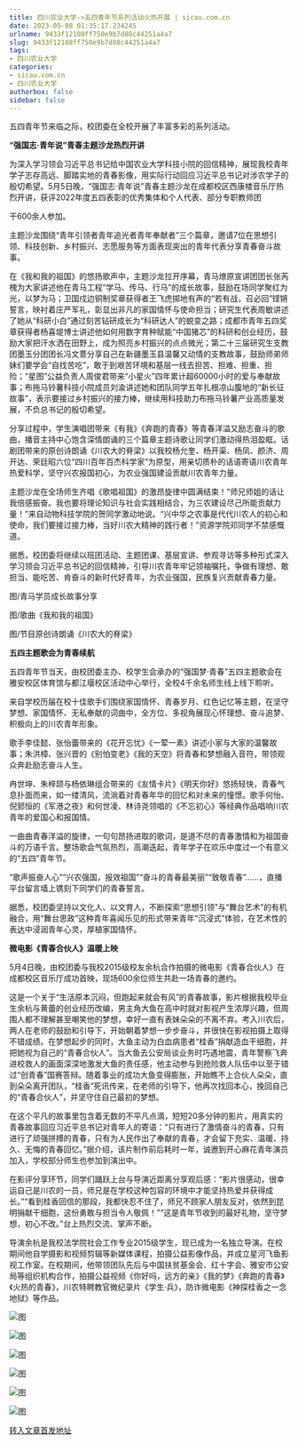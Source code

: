 ```yaml
---
title: 四川农业大学->五四青年节系列活动火热开展 | sicau.com.cn
date: 2023-05-08 01:35:17.234245
urlname: 9433f12108ff750e9b7d88c44251a4a7
slug: 9433f12108ff750e9b7d88c44251a4a7
tags: 
- 四川农业大学
categories:
- sicau.com.cn
- 四川农业大学
authorbox: false
sidebar: false
---
```

五四青年节来临之际，校团委在全校开展了丰富多彩的系列活动。

**“强国志·青年说”青春主题沙龙热烈开讲**

为深入学习领会习近平总书记给中国农业大学科技小院的回信精神，展现我校青年学子志存高远、脚踏实地的青春影像，用实际行动回应习近平总书记对涉农学子的殷切希望。5月5日晚，“强国志·青年说”青春主题沙龙在成都校区西康楼音乐厅热烈开讲，获评2022年度五四表彰的优秀集体和个人代表、部分专职教师团
<!--more-->
干600余人参加。

主题沙龙围绕“青年引领者青年追光者青年奉献者”三个篇章，邀请7位在思想引领、科技创新、乡村振兴、志愿服务等方面表现突出的青年代表分享青春奋斗故事。

在《我和我的祖国》的悠扬歌声中，主题沙龙拉开序幕，青马燎原宣讲团团长张芮槐为大家讲述他在青马工程“学马、传马、行马”的成长故事，鼓励在场同学聚红为光，以梦为马；卫国戍边铜制奖章获得者王飞虎掷地有声的“若有战，召必回”铿锵誓言，映衬着庄严军礼，彰显出非凡的家国情怀与使命担当；研究生代表周敏讲述了她从“科研小白”通过刻苦钻研成长为“科研达人”的蜕变之路；成都市青年五四奖章获得者杨喜堤博士讲述他如何用数字育种赋能“中国猪芯”的科研和创业经历，鼓励大家把汗水洒在田野上，成为照亮乡村振兴的点点微光；第二十三届研究生支教团墨玉分团团长冯文薏分享自己在新疆墨玉县温馨又动情的支教故事，鼓励师弟师妹们要学会“自找苦吃”，敢于到艰苦环境和基层一线去担苦、担难、担重、担险；“星图”公益负责人周俊君带来“小星火”四年累计超60000小时的爱与奉献故事；布拖马铃薯科技小院成员刘渝讲述她和团队同学五年扎根凉山腹地的“新长征故事”，表示要接过乡村振兴的接力棒，继续用科技助力布拖马铃薯产业高质量发展，不负总书记的殷切希望。

分享过程中，学生演唱团带来《有我》《奔跑的青春》等青春洋溢又励志奋斗的歌曲，播音主持中心饱含深情朗诵的三个篇章主题诗歌让同学们激动得热泪盈眶。话剧团带来的原创诗朗诵《川农大的脊梁》以我校杨允奎、杨开渠、杨凤、颜济、周开达、荣廷昭六位“四川百年百杰科学家”为原型，用亲切质朴的话语寄语川农青年热爱科学，坚守兴农报国初心，为农业强国建设贡献川农青年力量。

主题沙龙在全场师生齐唱《歌唱祖国》的激昂旋律中圆满结束！“师兄师姐的话让我倍感振奋。我也要将理论知识与社会实践相结合，为三农建设尽己所能贡献力量！”来自动物科技学院的贺同学激动地说。“兴中华之农事是代代川农人的初心和使命，我们要接过接力棒，当好川农大精神的践行者！”资源学院邓同学不禁感慨道。

据悉，校团委将继续以班团活动、主题团课、基层宣讲、参观寻访等多种形式深入学习领会习近平总书记的回信精神，引导川农青年牢记领袖嘱托，争做有理想、敢担当、能吃苦、肯奋斗的新时代好青年，为农业强国，民族复兴贡献青春力量。

图/青马学员成长故事分享  

图/歌曲《我和我的祖国》

图/节目原创诗朗诵《川农大的脊梁》

**五四主题歌会为青春续航**

五四青年节当天，由校团委主办、校学生会承办的“强国梦·青春”五四主题歌会在雅安校区体育馆与都江堰校区活动中心举行，全校4千余名师生线上线下聆听。

来自学校历届在校十佳歌手们围绕家国情怀、青春岁月、红色记忆等主题，在坚守梦想、家国情怀、无私奉献的词曲中，全方位、多视角展现心怀理想、奋斗追梦、积极向上的川农青年形象。

歌手李佳懿、张怡蕾带来的《花开忘忧》《一荤一素》讲述小家与大家的温馨故事；朱洪樟、张兴晋的《别怕变老》《我的天空》将青春和梦想融入音符，带领观众奔赴励志奋斗人生。

冉世坤、朱梓颉与杨依琳组合带来的《友情卡片》《明天你好》悠扬轻快，青春气息扑面而来，如一缕清风，流淌着对青春年华的回忆和对未来的憧憬。歌手何怡、倪郅恒的《军港之夜》和何世凌、林诗尧领唱的《不忘初心》等经典作品唱响川农青年的爱国心和报国情。

一曲曲青春洋溢的旋律，一句句昂扬进取的歌词，是道不尽的青春激情和为祖国奋斗的万语千言。整场歌会气氛热烈，高潮迭起，青年学子在欢乐中度过一个有意义的“五四”青年节。

“歌声振奋人心”“兴农强国，报效祖国”“奋斗的青春最美丽”“致敬青春”……，直播平台留言墙上镌刻下同学们的青春誓言。

据悉，校团委坚持以文化人、以文育人，不断探索“思想引领”与“舞台艺术”的有机融合，用“舞台思政”这种青年喜闻乐见的形式带来青年“沉浸式”体验，在艺术性的表达中浸润青年心灵，厚植家国情怀。

**微电影《青春合伙人》温暖上映**

5月4日晚，由校团委与我校2015级校友余杭合作拍摄的微电影《青春合伙人》在成都校区音乐厅成功首映，现场600余位师生共赴一场青春的邀约。

这是一个关于“生活原本沉闷，但跑起来就会有风”的青春故事，影片根据我校毕业生余杭与黄蕾的创业经历改编，男主角大鱼在高中时就对影视产生浓厚兴趣，但周围人都不理解甚至嘲笑他的梦想，幸好一直有表妹朵朵的不离不弃。考入川农后，两人在老师的鼓励和引导下，开始朝着梦想一步步奋斗，并很快在影视拍摄上取得不错成绩。在梦想起步的同时，大鱼主动为白血病患者“桂香”捐献造血干细胞，并把她视为自己的“青春合伙人”。当大鱼去公安局谈业务时巧遇地震，青年警察飞奔进校救人的画面深深地激发大鱼的责任感，他主动参与到抢险救人队伍中以至于错过“创青春”国赛答辩。随着事业的成功大鱼变得膨胀，开始瞧不上合伙人朵朵，直到朵朵离开团队，“桂香”死讯传来，在老师的引导下，他再次找回本心，挽回自己的“青春合伙人”，并坚守住自己最初的梦想。

在这个平凡的故事里包含着无数的不平凡点滴，短短20多分钟的影片，用真实的青春故事回应习近平总书记对青年人的寄语：“只有进行了激情奋斗的青春，只有进行了顽强拼搏的青春，只有为人民作出了奉献的青春，才会留下充实、温暖、持久、无悔的青春回忆。”据介绍，该片制作前后耗时一年，诚邀到开心麻花青年演员加入，学校部分师生也参加到演出中。

在影评分享环节，同学们踊跃上台与导演近距离分享观后感：“影片很感动，很幸运自己是川农的一员，师兄是在学校这种包容的环境中才能坚持热爱并获得成长。”“看到桂香回信的那段，我都快忍不住了，师兄不顾家人朋友反对，依然到昆明捐献干细胞，这份勇敢与担当令人敬佩！”“这是青年节收到的最好礼物，坚守梦想，初心不改。”台上热烈交流、掌声不断。

导演余杭是我校法学院社会工作专业2015级学生，现已成为一名独立导演。在校期间他自学摄影和视频剪辑等新媒体课程，拍摄公益影像作品，并成立星河飞鱼影视工作室。在校期间，他带领团队先后与中国扶贫基金会、红十字会、雅安市公安局等组织机构合作，拍摄公益视频《你好吗，远方的亲》《我的梦》《奔跑的青春》《火热的青春》，川农特聘教官微纪录片《学生·兵》，防诈微电影《神探桂香之一念地狱》等作品。

![图](https://news.sicau.edu.cn/__local/1/CD/C6/C505529819F638D76D62E0A8F84_3A8F6465_28ED6.jpg)

![图](https://news.sicau.edu.cn/__local/2/FF/EB/7521F9E2374B0C5363D913EA43D_26D81880_233A8.jpg)

![图](https://news.sicau.edu.cn/__local/2/0B/89/69167150962B440D07DE5775663_33A1E6A4_394DF.jpg)

![图](https://news.sicau.edu.cn/__local/9/D2/7A/E52AA0F467A0569053A55D1E95B_AB764799_19AF6.jpg)

![图](https://news.sicau.edu.cn/__local/E/83/2E/9347BA68DC0B8E14528C557D06D_E4ED7953_2AE9C.jpg)

![图](https://news.sicau.edu.cn/__local/C/08/AB/B0B913ECC6A5A9770C9BD236DBB_3C95E6D9_1F5C3.jpg)

[转入文章首发地址](https://news.sicau.edu.cn/info/1078/72111.htm)